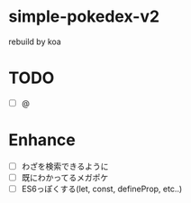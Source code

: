 simple-pokedex-v2
=================

rebuild by koa


# TODO
- [ ] @

# Enhance
- [ ] わざを検索できるように
- [ ] 既にわかってるメガポケ
- [ ] ES6っぽくする(let, const, defineProp, etc..)
